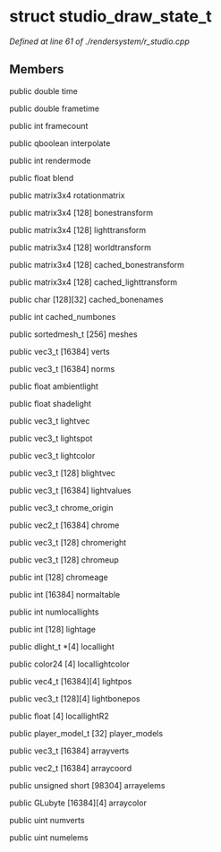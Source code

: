 # struct studio_draw_state_t

*Defined at line 61 of ./rendersystem/r_studio.cpp*

## Members

public double time

public double frametime

public int framecount

public qboolean interpolate

public int rendermode

public float blend

public matrix3x4 rotationmatrix

public matrix3x4 [128] bonestransform

public matrix3x4 [128] lighttransform

public matrix3x4 [128] worldtransform

public matrix3x4 [128] cached_bonestransform

public matrix3x4 [128] cached_lighttransform

public char [128][32] cached_bonenames

public int cached_numbones

public sortedmesh_t [256] meshes

public vec3_t [16384] verts

public vec3_t [16384] norms

public float ambientlight

public float shadelight

public vec3_t lightvec

public vec3_t lightspot

public vec3_t lightcolor

public vec3_t [128] blightvec

public vec3_t [16384] lightvalues

public vec3_t chrome_origin

public vec2_t [16384] chrome

public vec3_t [128] chromeright

public vec3_t [128] chromeup

public int [128] chromeage

public int [16384] normaltable

public int numlocallights

public int [128] lightage

public dlight_t *[4] locallight

public color24 [4] locallightcolor

public vec4_t [16384][4] lightpos

public vec3_t [128][4] lightbonepos

public float [4] locallightR2

public player_model_t [32] player_models

public vec3_t [16384] arrayverts

public vec2_t [16384] arraycoord

public unsigned short [98304] arrayelems

public GLubyte [16384][4] arraycolor

public uint numverts

public uint numelems



